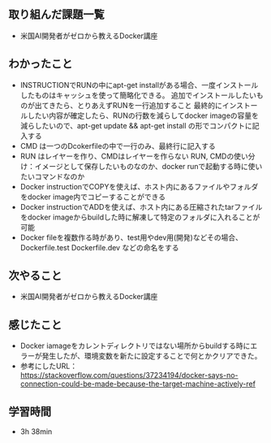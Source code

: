 ## 取り組んだ課題一覧
- 米国AI開発者がゼロから教えるDocker講座
## わかったこと
- INSTRUCTIONでRUNの中にapt-get installがある場合、一度インストールしたものはキャッシュを使って簡略化できる。
  追加でインストールしたいものが出てきたら、とりあえずRUNを一行追加すること
  最終的にインストールしたい内容が確定したら、RUNの行数を減らしてdocker imageの容量を減らしたいので、apt-get update && apt-get install の形でコンパクトに記入する
- CMD は一つのDcokerfileの中で一行のみ、最終行に記入する
- RUN はレイヤーを作り、CMDはレイヤーを作らない
  RUN, CMDの使い分け：イメージとして保存したいものなのか、docker runで起動する時に使いたいコマンドなのか
- Docker instructionでCOPYを使えば、ホスト内にあるファイルやフォルダをdocker image内でコピーすることができる
- Docker instructionでADDを使えば、ホスト内にある圧縮されたtarファイルをdocker imageからbuildした時に解凍して特定のフォルダに入れることが可能
- Docker fileを複数作る時があり、test用やdev用(開発)などその場合、Dockerfile.test Dockerfile.dev などの命名をする
## 次やること
- 米国AI開発者がゼロから教えるDocker講座
## 感じたこと
- Docker iamageをカレントディレクトリではない場所からbuildする時にエラーが発生したが、環境変数を新たに設定することで何とかクリアできた。
- 参考にしたURL：https://stackoverflow.com/questions/37234194/docker-says-no-connection-could-be-made-because-the-target-machine-actively-ref
## 学習時間
- 3h 38min
